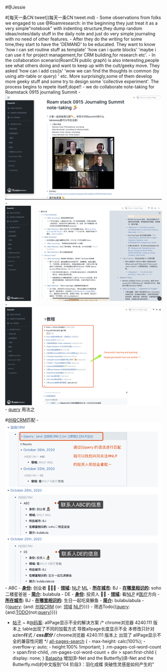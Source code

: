 
#@Jessie
    
#[每天一条CN tweet](每天一条CN tweet.md)
        - Some observations from folks we engaged to use @Roamresearch: in the beginning they just treat it as a very simple"notebook" with indenting structure,they dump random ideas/notes/daily stuff in the daily note and just do very simple journaling with no need of other features. 
        - After they do the writing for some time,they start to have the 'DEMAND' to be educated. They want to know 'how i can set routine stuff as template' 'how can i quote blocks' 'maybe i can use it for project management,for CRM building,for research etc'.
        - In the collaboration scenario(RoamCN public graph) is also interesting,people see what others doing and want to keep up with the cult/geeky move. They asked 'how can i add css/js' 'wow we can find the thoughts in common (by using attr-table or query) ' etc. More surprisingly,some of them develop more geeky stuff and some try to design some 'collective experiment'. The process begins to repete itself,dope!!
        - we do collaborate note-taking for Roamstack 0915 journaling Summit
        - ![](../images/s17pfUXjTK.png?)
        - ![](../images/tlVcszh6nw.png?)
        - ![](../images/omC7iJfyhl.png?)
    - [query](query.md) 用法之
        
#[创投CRM](创投CRM.md)匹配
            - ![](../images/9EQWZK7YM8.png?)
            - ABC
                - **[身份](身份.md):** 创业者 👨🏽‍💻 
                - **[领域](领域.md):** [NLP](NLP.md) [ML](ML.md)
                - **[所在城市](所在城市.md):** BJ
                - **[在哪里相识的](在哪里相识的.md):** soho二楼星爸爸
                - **[简介](简介.md):** bulabula 
            - DE
                - **[身份](身份.md):** 投资人 🧙‍♂️ 
                - **[领域](领域.md):** 看[NLP](NLP.md) #[医疗](医疗.md)方向
                - **[所在城市](所在城市.md):** BJ
                - **[在哪里相识的](在哪里相识的.md):** 生日一起吃臭鳜鱼
                - **[简介](简介.md):** bulabulabula
            - {{[query](query.md): {and: [创投CRM](创投CRM.md) {or: [领域](领域.md) [NLP](NLP.md)}}}}
        - 筛选Todo{{[query](query.md):{and:[TODO](TODO.md){not:[query](query.md)}}}}
- [帖子](帖子.md) ~ #[@码客](@码客.md): allPage显示不全的解决方案
    /* chrome浏览器 4240.111 版本上 table出现了不同的加载方式 导致allpage长度显示不全  本修改只针对azlen样式 */
    __**css部分**__
    /* chrome浏览器 4240.111 版本上 出现了 allPage显示不全的兼容性问题 */
    [all-pages-search](all-pages-search.md) {
        - max-height: calc(100%);
        - overflow-y: auto;
        - height:100% !important;
    }
    .rm-pages-col-word-count > span:first-child, .rm-pages-col-word-count + div > span:first-child {
    display: none;
    }
    [Batapha](Batapha.md) 增加[B-Net and the Butterfly](B-Net and the Butterfly.md)的中文版到"04 阶段3：羽化成蝶 突破性灵感是如何产生的"
